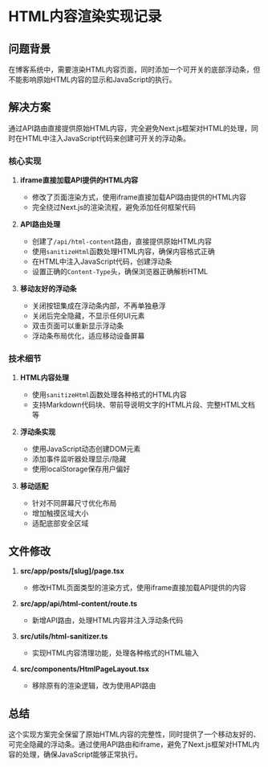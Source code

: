 # HTML内容渲染实现记录

## 问题背景

在博客系统中，需要渲染HTML内容页面，同时添加一个可开关的底部浮动条，但不能影响原始HTML内容的显示和JavaScript的执行。

## 解决方案

通过API路由直接提供原始HTML内容，完全避免Next.js框架对HTML的处理，同时在HTML中注入JavaScript代码来创建可开关的浮动条。

### 核心实现

1. **iframe直接加载API提供的HTML内容**
   - 修改了页面渲染方式，使用iframe直接加载API路由提供的HTML内容
   - 完全绕过Next.js的渲染流程，避免添加任何框架代码

2. **API路由处理**
   - 创建了`/api/html-content`路由，直接提供原始HTML内容
   - 使用`sanitizeHtml`函数处理HTML内容，确保内容格式正确
   - 在HTML中注入JavaScript代码，创建浮动条
   - 设置正确的`Content-Type`头，确保浏览器正确解析HTML

3. **移动友好的浮动条**
   - 关闭按钮集成在浮动条内部，不再单独悬浮
   - 关闭后完全隐藏，不显示任何UI元素
   - 双击页面可以重新显示浮动条
   - 浮动条布局优化，适应移动设备屏幕

### 技术细节

1. **HTML内容处理**
   - 使用`sanitizeHtml`函数处理各种格式的HTML内容
   - 支持Markdown代码块、带前导说明文字的HTML片段、完整HTML文档等

2. **浮动条实现**
   - 使用JavaScript动态创建DOM元素
   - 添加事件监听器处理显示/隐藏
   - 使用localStorage保存用户偏好

3. **移动适配**
   - 针对不同屏幕尺寸优化布局
   - 增加触摸区域大小
   - 适配底部安全区域

## 文件修改

1. **src/app/posts/[slug]/page.tsx**
   - 修改HTML页面类型的渲染方式，使用iframe直接加载API提供的内容

2. **src/app/api/html-content/route.ts**
   - 新增API路由，处理HTML内容并注入浮动条代码

3. **src/utils/html-sanitizer.ts**
   - 实现HTML内容清理功能，处理各种格式的HTML输入

4. **src/components/HtmlPageLayout.tsx**
   - 移除原有的渲染逻辑，改为使用API路由

## 总结

这个实现方案完全保留了原始HTML内容的完整性，同时提供了一个移动友好的、可完全隐藏的浮动条。通过使用API路由和iframe，避免了Next.js框架对HTML内容的处理，确保JavaScript能够正常执行。
